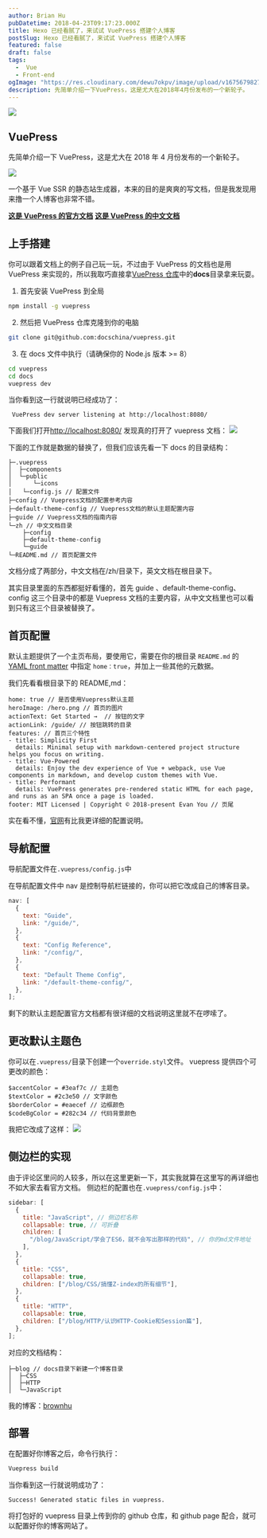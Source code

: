 ```yaml
---
author: Brian Hu
pubDatetime: 2018-04-23T09:17:23.000Z
title: Hexo 已经看腻了，来试试 VuePress 搭建个人博客
postSlug: Hexo 已经看腻了，来试试 VuePress 搭建个人博客
featured: false
draft: false
tags:
  -  Vue
  - Front-end
ogImage: "https://res.cloudinary.com/dewu7okpv/image/upload/v1675679827/blog/4337988-0a3fba115006a7ca.png_honlej.webp"
description: 先简单介绍一下VuePress，这是尤大在2018年4月份发布的一个新轮子。
---
```


![](https://res.cloudinary.com/dewu7okpv/image/upload/v1675679827/blog/4337988-0a3fba115006a7ca.png_honlej.webp)

## VuePress

先简单介绍一下 VuePress，这是尤大在 2018 年 4 月份发布的一个新轮子。

![](https://res.cloudinary.com/dewu7okpv/image/upload/v1675679843/blog/4337988-1d594e9b05f3973e.png_tjjafr.webp)

一个基于 Vue SSR 的静态站生成器，本来的目的是爽爽的写文档，但是我发现用来撸一个人博客也非常不错。

**[这是 VuePress 的官方文档](https://vuepress.vuejs.org/)**
**[这是 VuePress 的中文文档](https://vuepress.docschina.org/)**

## 上手搭建

你可以跟着文档上的例子自己玩一玩，不过由于 VuePress 的文档也是用 VuePress 来实现的，所以我取巧直接拿[VuePress 仓库](https://github.com/vuejs/vuepress)中的**docs**目录拿来玩耍。

1. 首先安装 VuePress 到全局

```bash
npm install -g vuepress
```

2. 然后把 VuePress 仓库克隆到你的电脑

```bash
git clone git@github.com:docschina/vuepress.git
```

3. 在 docs 文件中执行（请确保你的 Node.js 版本 >= 8）

```bash
cd vuepress
cd docs
vuepress dev
```

当你看到这一行就说明已经成功了：

```
 VuePress dev server listening at http://localhost:8080/
```

下面我们打开[http://localhost:8080/](http://localhost:8080/)
发现真的打开了 vuepress 文档：
![](https://res.cloudinary.com/dewu7okpv/image/upload/v1675679867/blog/4337988-62b6415ad656ce03.png_ek4dgi.webp)

下面的工作就是数据的替换了，但我们应该先看一下 docs 的目录结构：

```
├─.vuepress
│  ├─components
│  └─public
│      └─icons
│   └─config.js // 配置文件
├─config // Vuepress文档的配置参考内容
├─default-theme-config // Vuepress文档的默认主题配置内容
├─guide // Vuepress文档的指南内容
└─zh // 中文文档目录
    ├─config
    ├─default-theme-config
    └─guide
└─README.md // 首页配置文件
```

文档分成了两部分，中文文档在/zh/目录下，英文文档在根目录下。

其实目录里面的东西都挺好看懂的，首先 guide 、default-theme-config、config 这三个目录中的都是 Vuepress 文档的主要内容，从中文文档里也可以看到只有这三个目录被替换了。

## 首页配置

默认主题提供了一个主页布局，要使用它，需要在你的根目录 `README.md` 的 [YAML front matter](https://vuepress.docschina.org/guide/markdown.html#yaml-front-matter) 中指定 `home：true`，并加上一些其他的元数据。

我们先看看根目录下的 README,md：

```
home: true // 是否使用Vuepress默认主题
heroImage: /hero.png // 首页的图片
actionText: Get Started →  // 按钮的文字
actionLink: /guide/ // 按钮跳转的目录
features: // 首页三个特性
- title: Simplicity First
  details: Minimal setup with markdown-centered project structure helps you focus on writing.
- title: Vue-Powered
  details: Enjoy the dev experience of Vue + webpack, use Vue components in markdown, and develop custom themes with Vue.
- title: Performant
  details: VuePress generates pre-rendered static HTML for each page, and runs as an SPA once a page is loaded.
footer: MIT Licensed | Copyright © 2018-present Evan You // 页尾
```

实在看不懂，[官网](https://vuepress.docschina.org/default-theme-config/)有比我更详细的配置说明。

## 导航配置

导航配置文件在`.vuepress/config.js`中

在导航配置文件中 nav 是控制导航栏链接的，你可以把它改成自己的博客目录。

```js
nav: [
  {
    text: "Guide",
    link: "/guide/",
  },
  {
    text: "Config Reference",
    link: "/config/",
  },
  {
    text: "Default Theme Config",
    link: "/default-theme-config/",
  },
];
```

剩下的默认主题配置官方文档都有很详细的文档说明这里就不在啰嗦了。

## 更改默认主题色

你可以在`.vuepress/`目录下创建一个`override.styl`文件。
vuepress 提供四个可更改的颜色：

```
$accentColor = #3eaf7c // 主题色
$textColor = #2c3e50 // 文字颜色
$borderColor = #eaecef // 边框颜色
$codeBgColor = #282c34 // 代码背景颜色
```

我把它改成了这样：
![](https://res.cloudinary.com/dewu7okpv/image/upload/v1675679889/blog/4337988-8e8596e2ff8a8b9f.png_utlfj7.webp)

## 侧边栏的实现

由于评论区里问的人较多，所以在这里更新一下，其实我就算在这里写的再详细也不如大家去看官方文档。
侧边栏的配置也在`.vuepress/config.js`中：

```js
sidebar: [
  {
    title: "JavaScript", // 侧边栏名称
    collapsable: true, // 可折叠
    children: [
      "/blog/JavaScript/学会了ES6，就不会写出那样的代码", // 你的md文件地址
    ],
  },
  {
    title: "CSS",
    collapsable: true,
    children: ["/blog/CSS/搞懂Z-index的所有细节"],
  },
  {
    title: "HTTP",
    collapsable: true,
    children: ["/blog/HTTP/认识HTTP-Cookie和Session篇"],
  },
];
```

对应的文档结构：

```
├─blog // docs目录下新建一个博客目录
│  ├─CSS
│  ├─HTTP
│  └─JavaScript
```

我的博客：[brownhu](http://brownhu.site/)

## 部署

在配置好你博客之后，命令行执行：

```bash
Vuepress build
```

当你看到这一行就说明成功了：

```
Success! Generated static files in vuepress.
```

将打包好的 vuepress 目录上传到你的 github 仓库，和 github page 配合，就可以配置好你的博客网站了。
